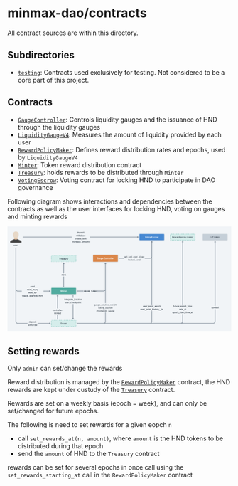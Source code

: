 # minmax-dao/contracts

All contract sources are within this directory.

## Subdirectories

* [`testing`](testing): Contracts used exclusively for testing. Not considered to be a core part of this project.

## Contracts

* [`GaugeController`](GaugeController.vy): Controls liquidity gauges and the issuance of HND through the liquidity gauges
* [`LiquidityGaugeV4`](LiquidityGaugeV4.vy): Measures the amount of liquidity provided by each user
* [`RewardPolicyMaker`](RewardPolicyMaker.vy): Defines reward distribution rates and epochs, used by `LiquidityGaugeV4`
* [`Minter`](Minter.vy): Token reward distribution contract
* [`Treasury`](Treasury.vy): holds rewards to be distributed through `Minter`
* [`VotingEscrow`](VotingEscrow.vy): Voting contract for locking HND to participate in DAO governance

Following diagram shows interactions and dependencies between the contracts as well as the user interfaces for 
locking HND, voting on gauges and minting rewards

![Contracts interaction diagram](diagram.png)

## Setting rewards

Only `admin` can set/change the rewards

Reward distribution is managed by the [`RewardPolicyMaker`](RewardPolicyMaker.vy) contract, the HND rewards are kept under custudy
of the [`Treasury`](Treasury.vy) contract. 

Rewards are set on a weekly basis (epoch = week), and can only be set/changed for future epochs.

The following is need to set rewards for a given eopch `n`

* call `set_rewards_at(n, amount)`, where `amount` is the HND tokens to be distributed during that epoch
* send the `amount` of HND to the `Treasury` contract

rewards can be set for several epochs in once call using the `set_rewards_starting_at` call in the `RewardPolicyMaker` contract


